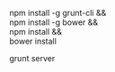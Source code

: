 npm install -g grunt-cli && \
npm install -g bower && \
npm install && \
bower install

grunt server